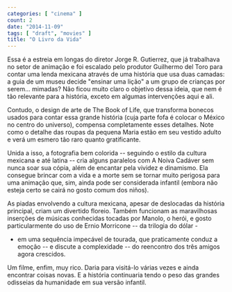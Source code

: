 ```yaml
---
categories: [ "cinema" ]
count: 2
date: "2014-11-09"
tags: [ "draft", "movies" ]
title: "O Livro da Vida"
---
```

Essa é a estreia em longas do diretor Jorge R. Gutierrez, que já
trabalhava no setor de animação e foi escalado pelo produtor Guilhermo
del Toro para contar uma lenda mexicana através de uma história
que usa duas camadas: a guia de um museu decide "ensinar uma lição"
a um grupo de crianças por serem... mimadas? Não ficou muito claro
o objetivo dessa ideia, que nem é tão relevante para a história,
exceto em algumas intervenções aqui e ali.

Contudo, o design de arte de The Book of Life, que transforma
bonecos usados para contar essa grande história (cuja parte fofa é
colocar o México no centro do universo), compensa completamente esses
detalhes. Note como o detalhe das roupas da pequena Maria estão em seu
vestido adulto e verá um esmero tão raro quanto gratificante.

Unida a isso, a fotografia bem colorida -- seguindo o estilo da cultura
mexicana e até latina -- cria alguns paralelos com A Noiva Cadáver sem
nunca soar sua cópia, além de encantar pela vividez e dinamismo. Ela
consegue brincar com a vida e a morte sem se tornar muito perigosa para
uma animação que, sim, ainda pode ser considerada infantil (embora
não esteja certo se cairá no gosto comum dos niños).

As piadas envolvendo a cultura mexicana, apesar de deslocadas da história
principal, criam um divertido floreio. Também funcionam as maravilhosas
inserções de músicas conhecidas tocadas por Manolo, o herói, e gosto
particularmente do uso de Ernio Morricone -- da trilogia do dólar -
- em uma sequência impecável de tourada, que praticamente conduz a
emoção -- e discute a complexidade -- do reencontro dos três amigos
agora crescidos.

Um filme, enfim, muy rico. Daria para visitá-lo várias vezes e ainda
encontrar coisas novas. E a história continuaria tendo o peso das
grandes odisseias da humanidade em sua versão infantil.
